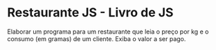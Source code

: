 <h1>Restaurante JS - Livro de JS</h1>
<p>Elaborar um programa para um restaurante que leia o preço por kg e o consumo (em gramas) de um cliente. Exiba o valor a ser pago.</p>